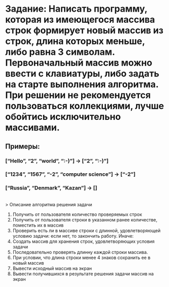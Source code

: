 # Задание: Написать программу, которая из имеющегося массива строк формирует новый массив из строк, длина которых меньше, либо равна 3 символам. Первоначальный массив можно ввести с клавиатуры, либо задать на старте выполнения алгоритма. При решении не рекомендуется пользоваться коллекциями, лучше обойтись исключительно массивами.
## Примеры:
### [“Hello”, “2”, “world”, “:-)”] → [“2”, “:-)”]
### [“1234”, “1567”, “-2”, “computer science”] → [“-2”]
### [“Russia”, “Denmark”, “Kazan”] → []
<br>
> Описание алгоритма решения задачи

1.  Получить от пользователя количество проверяемых строк
2.  Получить от пользователя строки в указанном ранее количестве, поместить их в массив
3.  Проверить есть ли в массиве строки с длинной, удовлетворяющей условию задачи: если нет, то закончить работу. Иначе:
4.  Создать массив для хранения строк, удовлетворяющих условия задачи
5.  Последовательно проверять длинну каждой строки массива.
6.  При условии, что длина строки менее 4 знаков сохранить ее в новый массив
7.  Вывести исходный массив на экран
8.  Вывести получившихся в результате решения задачи массив на экран



